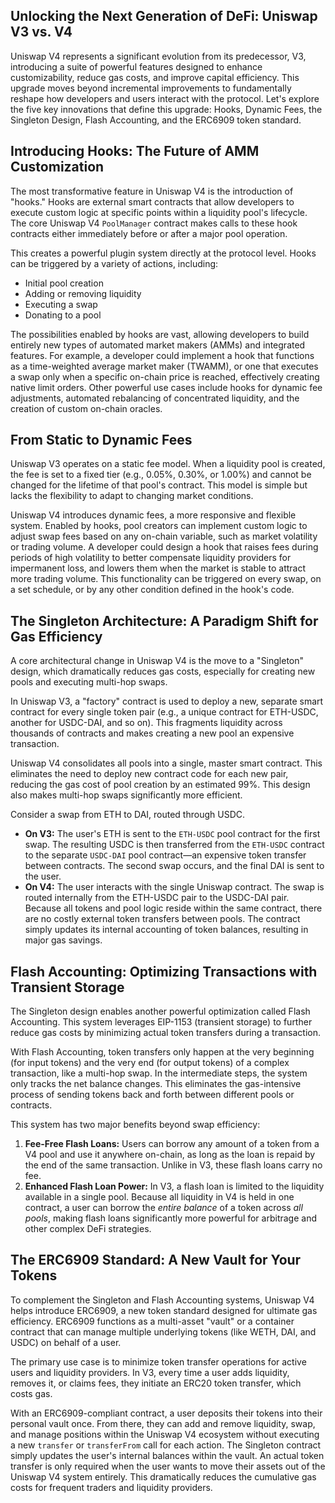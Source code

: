 ## Unlocking the Next Generation of DeFi: Uniswap V3 vs. V4

Uniswap V4 represents a significant evolution from its predecessor, V3, introducing a suite of powerful features designed to enhance customizability, reduce gas costs, and improve capital efficiency. This upgrade moves beyond incremental improvements to fundamentally reshape how developers and users interact with the protocol. Let's explore the five key innovations that define this upgrade: Hooks, Dynamic Fees, the Singleton Design, Flash Accounting, and the ERC6909 token standard.

## Introducing Hooks: The Future of AMM Customization

The most transformative feature in Uniswap V4 is the introduction of "hooks." Hooks are external smart contracts that allow developers to execute custom logic at specific points within a liquidity pool's lifecycle. The core Uniswap V4 `PoolManager` contract makes calls to these hook contracts either immediately before or after a major pool operation.

This creates a powerful plugin system directly at the protocol level. Hooks can be triggered by a variety of actions, including:
*   Initial pool creation
*   Adding or removing liquidity
*   Executing a swap
*   Donating to a pool

The possibilities enabled by hooks are vast, allowing developers to build entirely new types of automated market makers (AMMs) and integrated features. For example, a developer could implement a hook that functions as a time-weighted average market maker (TWAMM), or one that executes a swap only when a specific on-chain price is reached, effectively creating native limit orders. Other powerful use cases include hooks for dynamic fee adjustments, automated rebalancing of concentrated liquidity, and the creation of custom on-chain oracles.

## From Static to Dynamic Fees

Uniswap V3 operates on a static fee model. When a liquidity pool is created, the fee is set to a fixed tier (e.g., 0.05%, 0.30%, or 1.00%) and cannot be changed for the lifetime of that pool's contract. This model is simple but lacks the flexibility to adapt to changing market conditions.

Uniswap V4 introduces dynamic fees, a more responsive and flexible system. Enabled by hooks, pool creators can implement custom logic to adjust swap fees based on any on-chain variable, such as market volatility or trading volume. A developer could design a hook that raises fees during periods of high volatility to better compensate liquidity providers for impermanent loss, and lowers them when the market is stable to attract more trading volume. This functionality can be triggered on every swap, on a set schedule, or by any other condition defined in the hook's code.

## The Singleton Architecture: A Paradigm Shift for Gas Efficiency

A core architectural change in Uniswap V4 is the move to a "Singleton" design, which dramatically reduces gas costs, especially for creating new pools and executing multi-hop swaps.

In Uniswap V3, a "factory" contract is used to deploy a new, separate smart contract for every single token pair (e.g., a unique contract for ETH-USDC, another for USDC-DAI, and so on). This fragments liquidity across thousands of contracts and makes creating a new pool an expensive transaction.

Uniswap V4 consolidates all pools into a single, master smart contract. This eliminates the need to deploy new contract code for each new pair, reducing the gas cost of pool creation by an estimated 99%. This design also makes multi-hop swaps significantly more efficient.

Consider a swap from ETH to DAI, routed through USDC.
*   **On V3:** The user's ETH is sent to the `ETH-USDC` pool contract for the first swap. The resulting USDC is then transferred from the `ETH-USDC` contract to the separate `USDC-DAI` pool contract—an expensive token transfer between contracts. The second swap occurs, and the final DAI is sent to the user.
*   **On V4:** The user interacts with the single Uniswap contract. The swap is routed internally from the ETH-USDC pair to the USDC-DAI pair. Because all tokens and pool logic reside within the same contract, there are no costly external token transfers between pools. The contract simply updates its internal accounting of token balances, resulting in major gas savings.

## Flash Accounting: Optimizing Transactions with Transient Storage

The Singleton design enables another powerful optimization called Flash Accounting. This system leverages EIP-1153 (transient storage) to further reduce gas costs by minimizing actual token transfers during a transaction.

With Flash Accounting, token transfers only happen at the very beginning (for input tokens) and the very end (for output tokens) of a complex transaction, like a multi-hop swap. In the intermediate steps, the system only tracks the net balance changes. This eliminates the gas-intensive process of sending tokens back and forth between different pools or contracts.

This system has two major benefits beyond swap efficiency:
1.  **Fee-Free Flash Loans:** Users can borrow any amount of a token from a V4 pool and use it anywhere on-chain, as long as the loan is repaid by the end of the same transaction. Unlike in V3, these flash loans carry no fee.
2.  **Enhanced Flash Loan Power:** In V3, a flash loan is limited to the liquidity available in a single pool. Because all liquidity in V4 is held in one contract, a user can borrow the *entire balance* of a token across *all pools*, making flash loans significantly more powerful for arbitrage and other complex DeFi strategies.

## The ERC6909 Standard: A New Vault for Your Tokens

To complement the Singleton and Flash Accounting systems, Uniswap V4 helps introduce ERC6909, a new token standard designed for ultimate gas efficiency. ERC6909 functions as a multi-asset "vault" or a container contract that can manage multiple underlying tokens (like WETH, DAI, and USDC) on behalf of a user.

The primary use case is to minimize token transfer operations for active users and liquidity providers. In V3, every time a user adds liquidity, removes it, or claims fees, they initiate an ERC20 token transfer, which costs gas.

With an ERC6909-compliant contract, a user deposits their tokens into their personal vault once. From there, they can add and remove liquidity, swap, and manage positions within the Uniswap V4 ecosystem without executing a new `transfer` or `transferFrom` call for each action. The Singleton contract simply updates the user's internal balances within the vault. An actual token transfer is only required when the user wants to move their assets out of the Uniswap V4 system entirely. This dramatically reduces the cumulative gas costs for frequent traders and liquidity providers.